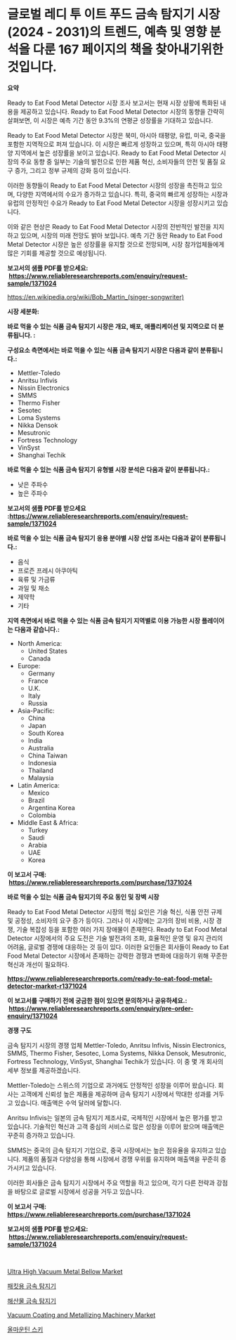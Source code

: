 <p><h1>글로벌 레디 투 이트 푸드 금속 탐지기 시장(2024 - 2031)의 트렌드, 예측 및 영향 분석을 다룬 167 페이지의 책을 찾아내기위한 것입니다.</h1></p><p><strong>요약</strong></p>
<p><p>Ready to Eat Food Metal Detector 시장 조사 보고서는 현재 시장 상황에 특화된 내용을 제공하고 있습니다. Ready to Eat Food Metal Detector 시장의 동향을 간략히 살펴보면, 이 시장은 예측 기간 동안 9.3%의 연평균 성장률을 기대하고 있습니다.</p><p>Ready to Eat Food Metal Detector 시장은 북미, 아시아 태평양, 유럽, 미국, 중국을 포함한 지역적으로 퍼져 있습니다. 이 시장은 빠르게 성장하고 있으며, 특히 아시아 태평양 지역에서 높은 성장률을 보이고 있습니다. Ready to Eat Food Metal Detector 시장의 주요 동향 중 일부는 기술의 발전으로 인한 제품 혁신, 소비자들의 안전 및 품질 요구 증가, 그리고 정부 규제의 강화 등이 있습니다.</p><p>이러한 동향들이 Ready to Eat Food Metal Detector 시장의 성장을 촉진하고 있으며, 다양한 지역에서의 수요가 증가하고 있습니다. 특히, 중국의 빠르게 성장하는 시장과 유럽의 안정적인 수요가 Ready to Eat Food Metal Detector 시장을 성장시키고 있습니다.</p><p>이와 같은 현상은 Ready to Eat Food Metal Detector 시장의 전반적인 발전을 지지하고 있으며, 시장의 미래 전망도 밝아 보입니다. 예측 기간 동안 Ready to Eat Food Metal Detector 시장은 높은 성장률을 유지할 것으로 전망되며, 시장 참가업체들에게 많은 기회를 제공할 것으로 예상됩니다.</p></p>
<p><strong>보고서의 샘플 PDF를 받으세요: &nbsp;<a href="https://www.reliableresearchreports.com/enquiry/request-sample/1371024">https://www.reliableresearchreports.com/enquiry/request-sample/1371024</a></strong></p>
<p><a href="https://en.wikipedia.org/wiki/Bob_Martin_(singer-songwriter)">https://en.wikipedia.org/wiki/Bob_Martin_(singer-songwriter)</a></p>
<p><strong>시장 세분화:</strong></p>
<p><strong> 바로 먹을 수 있는 식품 금속 탐지기 시장은 개요, 배포, 애플리케이션 및 지역으로 더 분류됩니다. :</strong></p>
<p><strong>구성요소 측면에서는 바로 먹을 수 있는 식품 금속 탐지기 시장은 다음과 같이 분류됩니다.:</strong></p>
<p><ul><li>Mettler-Toledo</li><li>Anritsu Infivis</li><li>Nissin Electronics</li><li>SMMS</li><li>Thermo Fisher</li><li>Sesotec</li><li>Loma Systems</li><li>Nikka Densok</li><li>Mesutronic</li><li>Fortress Technology</li><li>VinSyst</li><li>Shanghai Techik</li></ul></p>
<p><strong> 바로 먹을 수 있는 식품 금속 탐지기 유형별 시장 분석은 다음과 같이 분류됩니다.:</strong></p>
<p><ul><li>낮은 주파수</li><li>높은 주파수</li></ul></p>
<p><strong>보고서의 샘플 PDF를 받으세요 :<a href="https://www.reliableresearchreports.com/enquiry/request-sample/1371024">https://www.reliableresearchreports.com/enquiry/request-sample/1371024</a></strong></p>
<p><strong> 바로 먹을 수 있는 식품 금속 탐지기 응용 분야별 시장 산업 조사는 다음과 같이 분류됩니다.:</strong></p>
<p><ul><li>음식</li><li>프로즌 프레시 아쿠아틱</li><li>육류 및 가금류</li><li>과일 및 채소</li><li>제약학</li><li>기타</li></ul></p>
<p><strong>지역 측면에서 바로 먹을 수 있는 식품 금속 탐지기 지역별로 이용 가능한 시장 플레이어는 다음과 같습니다.:</strong></p>
<p><ul>
    <li>
        North America:
        <ul>
            <li>United States</li>
            <li>Canada</li>
        </ul>
    </li>
    <li>
        Europe:
        <ul>
            <li>Germany</li>
            <li>France</li>
            <li>U.K.</li>
            <li>Italy</li>
            <li>Russia</li>
        </ul>
    </li>
    <li>
        Asia-Pacific:
        <ul>
            <li>China</li>
            <li>Japan</li>
            <li>South Korea</li>
            <li>India</li>
            <li>Australia</li>
            <li>China Taiwan</li>
            <li>Indonesia</li>
            <li>Thailand</li>
            <li>Malaysia</li>
        </ul>
    </li>
    <li>
        Latin America:
        <ul>
            <li>Mexico</li>
            <li>Brazil</li>
            <li>Argentina Korea</li>
            <li>Colombia</li>
        </ul>
    </li>
    <li>
        Middle East & Africa:
        <ul>
            <li>Turkey</li>
            <li>Saudi</li>
            <li>Arabia</li>
            <li>UAE</li>
            <li>Korea</li>
        </ul>
    </li>
    </ul></p>
<p><strong>이 보고서 구매: &nbsp;<a href="https://www.reliableresearchreports.com/purchase/1371024">https://www.reliableresearchreports.com/purchase/1371024</a></strong></p>
<p><strong>바로 먹을 수 있는 식품 금속 탐지기의 주요 동인 및 장벽 시장</strong></p>
<p><p>Ready to Eat Food Metal Detector 시장의 핵심 요인은 기술 혁신, 식품 안전 규제 및 공정성, 소비자의 요구 증가 등이다. 그러나 이 시장에는 고가의 장비 비용, 시장 경쟁, 기술 복잡성 등을 포함한 여러 가지 장애물이 존재한다. Ready to Eat Food Metal Detector 시장에서의 주요 도전은 기술 발전과의 조화, 효율적인 운영 및 유지 관리의 어려움, 글로벌 경쟁에 대응하는 것 등이 있다. 이러한 요인들은 회사들이 Ready to Eat Food Metal Detector 시장에서 존재하는 강력한 경쟁과 변화에 대응하기 위해 꾸준한 혁신과 개선이 필요하다.</p></p>
<p><strong><a href="https://www.reliableresearchreports.com/ready-to-eat-food-metal-detector-market-r1371024">https://www.reliableresearchreports.com/ready-to-eat-food-metal-detector-market-r1371024</a></strong></p>
<p><strong>이 보고서를 구매하기 전에 궁금한 점이 있으면 문의하거나 공유하세요.: &nbsp;<a href="https://www.reliableresearchreports.com/enquiry/pre-order-enquiry/1371024">https://www.reliableresearchreports.com/enquiry/pre-order-enquiry/1371024</a></strong></p>
<p><strong>경쟁 구도</strong></p>
<p><p>금속 탐지기 시장의 경쟁 업체 Mettler-Toledo, Anritsu Infivis, Nissin Electronics, SMMS, Thermo Fisher, Sesotec, Loma Systems, Nikka Densok, Mesutronic, Fortress Technology, VinSyst, Shanghai Techik가 있습니다. 이 중 몇 개 회사의 세부 정보를 제공하겠습니다.</p><p>Mettler-Toledo는 스위스의 기업으로 과거에도 안정적인 성장을 이루어 왔습니다. 회사는 고객에게 신뢰성 높은 제품을 제공하며 금속 탐지기 시장에서 막대한 성과를 거두고 있습니다. 매출액은 수억 달러에 달합니다.</p><p>Anritsu Infivis는 일본의 금속 탐지기 제조사로, 국제적인 시장에서 높은 평가를 받고 있습니다. 기술적인 혁신과 고객 중심의 서비스로 많은 성장을 이루어 왔으며 매출액은 꾸준히 증가하고 있습니다.</p><p>SMMS는 중국의 금속 탐지기 기업으로, 중국 시장에서는 높은 점유율을 유지하고 있습니다. 제품의 품질과 다양성을 통해 시장에서 경쟁 우위를 유지하며 매출액을 꾸준히 증가시키고 있습니다.</p><p>이러한 회사들은 금속 탐지기 시장에서 주요 역할을 하고 있으며, 각기 다른 전략과 강점을 바탕으로 글로벌 시장에서 성공을 거두고 있습니다.</p></p>
<p><strong>이 보고서 구매: &nbsp; <a href="https://www.reliableresearchreports.com/purchase/1371024">https://www.reliableresearchreports.com/purchase/1371024</a></strong></p>
<p><strong>보고서의 샘플 PDF를 받으세요: &nbsp;<a href="https://www.reliableresearchreports.com/enquiry/request-sample/1371024">https://www.reliableresearchreports.com/enquiry/request-sample/1371024</a></strong><strong></strong></p>
<p>&nbsp;</p>
<p><p><a href="https://issuu.com/reportprime-2/docs/ultra-high-vacuum-metal-bellow-market-size-2030.pp">Ultra High Vacuum Metal Bellow Market</a></p><p><a href="https://github.com/KellyLyncyh543964/Market-Research-Report-List-2/blob/main/1275070137027.md">패킷용 금속 탐지기</a></p><p><a href="https://github.com/laholand/Market-Research-Report-List-4/blob/main/7878545137026.md">해산물 금속 탐지기</a></p><p><a href="https://issuu.com/reportprime-2/docs/vacuum-coating-and-metallizing-machinery-market-si">Vacuum Coating and Metallizing Machinery Market</a></p><p><a href="https://medium.com/@cheddar67856/%EC%98%AC%EB%A7%88%EC%9A%B4%ED%8B%B4-%EC%8A%A4%ED%82%A4-%EC%8B%9C%EC%9E%A5-%EA%B7%9C%EB%AA%A8%EB%8A%94-%EC%97%B0%ED%8F%89%EA%B7%A0-%EC%84%B1%EC%9E%A5%EB%A5%A0-%EB%A1%9C-%EC%A6%9D%EA%B0%80%ED%95%98%EA%B3%A0-%EC%9E%88%EC%9C%BC%EB%A9%B0-%EC%9D%B4-%EB%B3%B4%EA%B3%A0%EC%84%9C%EB%8A%94-%EC%9C%A0%ED%98%95-%EC%9D%91%EC%9A%A9-%EC%84%B1%EC%9E%A5-%EB%B0%8F-2024%EB%85%84%EB%B6%80%ED%84%B0-2031%EB%85%84%EA%B9%8C%EC%A7%80%EC%9D%98-%EC%98%88%EC%B8%A1%EC%9D%84-%EB%8B%A4%EB%A3%A8%EA%B3%A0-%EC%9E%88%EC%8A%B5%EB%8B%88%EB%8B%A4-dfad3b080e03">올마운틴 스키</a></p></p>